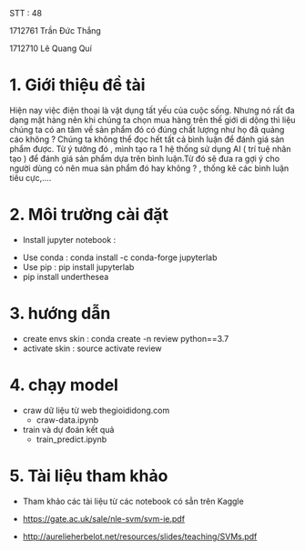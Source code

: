 STT : 48

1712761 Trần Đức Thắng

1712710 Lê Quang Quí

# 1. Giới thiệu đề tài
Hiện nay việc điện thoại là vật dụng tất yếu của cuộc sống. Nhưng nó rất đa dạng mặt hàng nên khi chúng ta chọn mua hàng trên thế giới di dộng thì liệu chúng ta có an tâm về sản phẩm đó có đúng chất lượng như họ đã quảng cáo không ? Chúng ta không thể đọc hết tất cả bình luận để đánh giá sản phẩm được. Từ ý tưởng đó , mình tạo ra 1 hệ thống sử dụng AI ( trí tuệ nhân tạo ) để đánh giá sản phẩm dựa trên bình luận.Từ đó sẽ đưa ra gợi ý cho người dùng có nên mua sản phẩm đó hay không ? , thống kê các bình luận tiêu cực,....

# 2. Môi trường cài đặt 
- Install jupyter notebook :
+ Use conda : conda install -c conda-forge jupyterlab
+ Use pip   : pip install jupyterlab
+ pip install underthesea

# 3. hướng dẫn
- create envs skin : conda create -n review python==3.7
- activate skin :   source activate review

# 4. chạy model
- craw dữ liệu từ web thegioididong.com
  - craw-data.ipynb
- train và dự đoán kết quả
  - train_predict.ipynb

# 5. Tài liệu tham khảo

- Tham khảo các tài liệu từ các notebook có sẳn trên Kaggle

- https://gate.ac.uk/sale/nle-svm/svm-ie.pdf

- http://aurelieherbelot.net/resources/slides/teaching/SVMs.pdf
